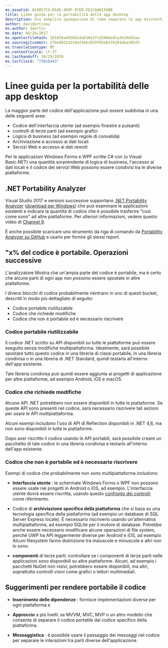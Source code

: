 ```yaml
---
ms.assetid: 814857C5-D54E-469F-97ED-EE1CAA0156BB
title: Linee guida per la portabilità delle app desktop
description: Una semplice spiegazione di come separare le app esistenti di Windows Forms o WPF per creare app multipiattaforma da eseguire in macOS, iOS, Android e UWP/Windows 10.
author: davidortinau
ms.author: daortin
ms.date: 04/26/2017
ms.openlocfilehash: 181034a4936b2da010a2fcd280ded1a3419d43ae
ms.sourcegitcommit: 2fbe4932a319af4ebc829f65eb1fb1816ba305d3
ms.translationtype: MT
ms.contentlocale: it-IT
ms.lasthandoff: 10/29/2019
ms.locfileid: "73016443"
---
```

# <a name="desktop-app-porting-guidance"></a>Linee guida per la portabilità delle app desktop

La maggior parte del codice dell'applicazione può essere suddivisa in una delle seguenti aree:

- Codice dell'interfaccia utente (ad esempio finestre e pulsanti)
- controlli di terze parti (ad esempio grafici
- Logica di business (ad esempio regole di convalida)
- Archiviazione e accesso ai dati locali
- Servizi Web e accesso ai dati remoti

Per le applicazioni Windows Forms e WPF scritte C# con (o Visual Basic.NET) una quantità sorprendente di logica di business, l'accesso ai dati locali e il codice dei servizi Web possono essere condivisi tra le diverse piattaforme.

## <a name="net-portability-analyzer"></a>.NET Portability Analyzer

Visual Studio 2017 e versioni successive supportano [.NET Portability Analyzer](https://docs.microsoft.com/dotnet/articles/standard/portability-analyzer) ([download per Windows](https://marketplace.visualstudio.com/items?itemName=ConnieYau.NETPortabilityAnalyzer)) che può esaminare le applicazioni esistenti e indicare la quantità di codice che è possibile trasferire "così come sono" ad altre piattaforme. Per ulteriori informazioni, vedere questo video di [Channel 9](https://channel9.msdn.com/Blogs/Seth-Juarez/A-Brief-Look-at-the-NET-Portability-Analyzer).

È anche possibile scaricare uno strumento da riga di comando da [Portability Analyzer su GitHub](https://github.com/Microsoft/dotnet-apiport) e usarlo per fornire gli stessi report.

## <a name="x-of-my-code-is-portable-what-next"></a>"x% del codice è portabile. Operazioni successive

L'analizzatore Mostra che un'ampia parte del codice è portabile, ma è certo che alcune parti di ogni app _non possono_ essere spostate in altre piattaforme.

I diversi blocchi di codice probabilmente rientrano in uno di questi bucket, descritti in modo più dettagliato di seguito:

- Codice portabile riutilizzabile
- Codice che richiede modifiche
- Codice che non è portabile ed è necessario riscrivere

### <a name="re-useable-portable-code"></a>Codice portabile riutilizzabile

Il codice .NET scritto su API disponibili su tutte le piattaforme può essere eseguito senza modifiche multipiattaforma. Idealmente, sarà possibile spostare tutto questo codice in una libreria di classi portabile, in una libreria condivisa o in una libreria di .NET Standard, quindi testarla all'interno dell'app esistente.

Tale libreria condivisa può quindi essere aggiunta ai progetti di applicazione per altre piattaforme, ad esempio Android, iOS e macOS.

### <a name="code-that-requires-changes"></a>Codice che richiede modifiche

Alcune API .NET potrebbero non essere disponibili in tutte le piattaforme. Se queste API sono presenti nel codice, sarà necessario riscrivere tali sezioni per usare le API multipiattaforma.

Alcuni esempi includono l'uso di API di Reflection disponibili in .NET 4,6, ma non sono disponibili in tutte le piattaforme.

Dopo aver riscritto il codice usando le API portabili, sarà possibile creare un pacchetto di tale codice in una libreria condivisa e testarlo all'interno dell'app esistente.

### <a name="code-that-isnt-portable-and-requires-a-re-write"></a>Codice che non è portabile ed è necessario riscrivere

Esempi di codice che probabilmente non sono multipiattaforma includono:

- **Interfaccia utente** : le schermate Windows Forms o WPF non possono essere usate nei progetti in Android o iOS, ad esempio. L'interfaccia utente dovrà essere riscritta, usando questo [confronto dei controlli](~/cross-platform/desktop/controls/index.md) come riferimento.

- Codice di **archiviazione specifico della piattaforma** che si basa su una tecnologia specifica della piattaforma (ad esempio un database di SQL Server Express locale). È necessario riscriverlo usando un'alternativa multipiattaforma, ad esempio SQLite per il motore di database.
Potrebbe anche essere necessario modificare alcune operazioni di file system, perché UWP ha API leggermente diverse per Android e iOS, ad esempio Alcuni filesystem fanno distinzione tra maiuscole e minuscole e altri non lo sono.

- **componenti** di terze parti: controllare se i componenti di terze parti nelle applicazioni sono disponibili su altre piattaforme. Alcuni, ad esempio i pacchetti NuGet non visivi, potrebbero essere disponibili, ma altri, soprattutto controlli visivi come grafici o lettori multimediali.

## <a name="tips-for-making-code-portable"></a>Suggerimenti per rendere portabile il codice

- **Inserimento delle dipendenze** : fornisce implementazioni diverse per ogni piattaforma e

- **Approccio** a più livelli: se MVVM, MVC, MVP o un altro modello che consente di separare il codice portatile dal codice specifico della piattaforma.

- **Messaggistica** : è possibile usare il passaggio dei messaggi nel codice per separare le interazioni tra parti diverse dell'applicazione.
